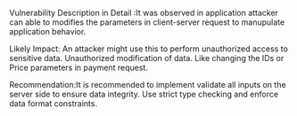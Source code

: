 Vulnerability Description in Detail :It was observed in application attacker can able to modifies the parameters in client-server request to manupulate application behavior.

Likely Impact:  An attacker might use this to perform unauthorized access to sensitive data. Unauthorized modification of data. Like changing the IDs or Price parameters in payment request.

Recommendation:It is recommended to implement validate all inputs on the server side to ensure data integrity.
Use strict type checking and enforce data format constraints. 

